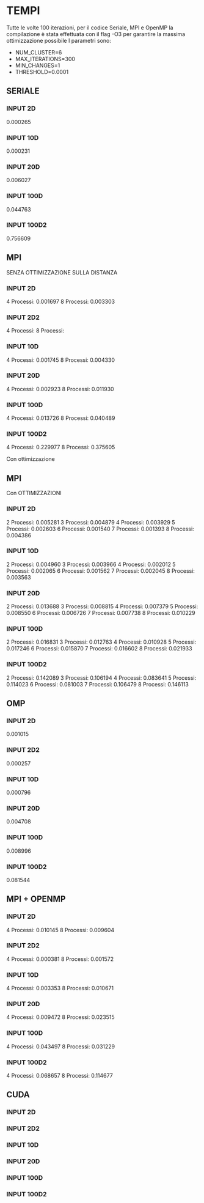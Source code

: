 # TEMPI
Tutte le volte 100 iterazioni, per il codice Seriale, MPI e OpenMP la compilazione è stata effettuata con il flag -O3 per garantire la massima ottimizzazione possibile
I parametri sono: 
- NUM_CLUSTER=6
- MAX_ITERATIONS=300
- MIN_CHANGES=1
- THRESHOLD=0.0001

## SERIALE
### INPUT 2D
0.000265
### INPUT 10D
0.000231
### INPUT 20D
0.006027
### INPUT 100D
0.044763
### INPUT 100D2
0.756609

## MPI
SENZA OTTIMIZZAZIONE SULLA DISTANZA
### INPUT 2D
4 Processi: 0.001697
8 Processi: 0.003303
### INPUT 2D2
4 Processi: 
8 Processi: 
### INPUT 10D
4 Processi: 0.001745
8 Processi: 0.004330
### INPUT 20D
4 Processi: 0.002923
8 Processi: 0.011930
### INPUT 100D
4 Processi: 0.013726
8 Processi: 0.040489
### INPUT 100D2
4 Processi: 0.229977
8 Processi: 0.375605

Con ottimizzazione
## MPI 
Con OTTIMIZZAZIONI
### INPUT 2D
2 Processi: 0.005281
3 Processi: 0.004879
4 Processi: 0.003929
5 Processi: 0.002603
6 Processi: 0.001540
7 Processi: 0.001393
8 Processi: 0.004386
### INPUT 10D
2 Processi: 0.004960
3 Processi: 0.003966
4 Processi: 0.002012
5 Processi: 0.002065
6 Processi: 0.001562
7 Processi: 0.002045
8 Processi: 0.003563
### INPUT 20D
2 Processi: 0.013688
3 Processi: 0.008815
4 Processi: 0.007379
5 Processi: 0.008550
6 Processi: 0.006726
7 Processi: 0.007738
8 Processi: 0.010229
### INPUT 100D
2 Processi: 0.016831
3 Processi: 0.012763
4 Processi: 0.010928
5 Processi: 0.017246
6 Processi: 0.015870
7 Processi: 0.016602
8 Processi: 0.021933
### INPUT 100D2
2 Processi: 0.142089
3 Processi: 0.106194
4 Processi: 0.083641
5 Processi: 0.114023
6 Processi: 0.081003
7 Processi: 0.106479
8 Processi: 0.146113

## OMP
### INPUT 2D
0.001015
### INPUT 2D2
0.000257
### INPUT 10D
0.000796
### INPUT 20D
0.004708
### INPUT 100D
0.008996
### INPUT 100D2
0.081544 

## MPI + OPENMP
### INPUT 2D
4 Processi: 0.010145
8 Processi: 0.009604
### INPUT 2D2
4 Processi: 0.000381
8 Processi: 0.001572
### INPUT 10D
4 Processi: 0.003353
8 Processi: 0.010671
### INPUT 20D
4 Processi: 0.009472
8 Processi: 0.023515
### INPUT 100D
4 Processi: 0.043497
8 Processi: 0.031229
### INPUT 100D2
4 Processi: 0.068657
8 Processi: 0.114677

## CUDA
### INPUT 2D

### INPUT 2D2

### INPUT 10D

### INPUT 20D

### INPUT 100D

### INPUT 100D2
